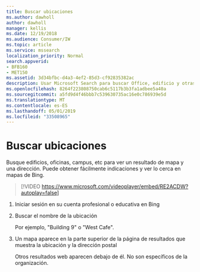 ```yaml
---
title: Buscar ubicaciones
ms.author: dawholl
author: dawholl
manager: kellis
ms.date: 12/19/2018
ms.audience: Consumer/IW
ms.topic: article
ms.service: mssearch
localization_priority: Normal
search.appverid:
- BFB160
- MET150
ms.assetid: 3d34bfbc-d4a3-4ef2-85d3-cf92835382ac
description: Usar Microsoft Search para buscar Office, edificio y otras ubicaciones del área de trabajo, obtener instrucciones y mucho más
ms.openlocfilehash: 8264f223808750cab6c5117b3b3fa1adbee5a40a
ms.sourcegitcommit: a5fd9d4f46bbb7c539630735ac16e0c786939e5d
ms.translationtype: MT
ms.contentlocale: es-ES
ms.lasthandoff: 05/01/2019
ms.locfileid: "33508965"
---
```

# <a name="find-locations"></a>Buscar ubicaciones

Busque edificios, oficinas, campus, etc para ver un resultado de mapa y una dirección. Puede obtener fácilmente indicaciones y ver lo cerca en mapas de Bing.

> [!VIDEO https://www.microsoft.com/videoplayer/embed/RE2ACDW?autoplay=false]
  
1. Iniciar sesión en su cuenta profesional o educativa en Bing
    
2. Buscar el nombre de la ubicación
    
    Por ejemplo, "Building 9" o "West Cafe".
    
3. Un mapa aparece en la parte superior de la página de resultados que muestra la ubicación y la dirección postal
    
    Otros resultados web aparecen debajo de él. No son específicos de la organización.

  

